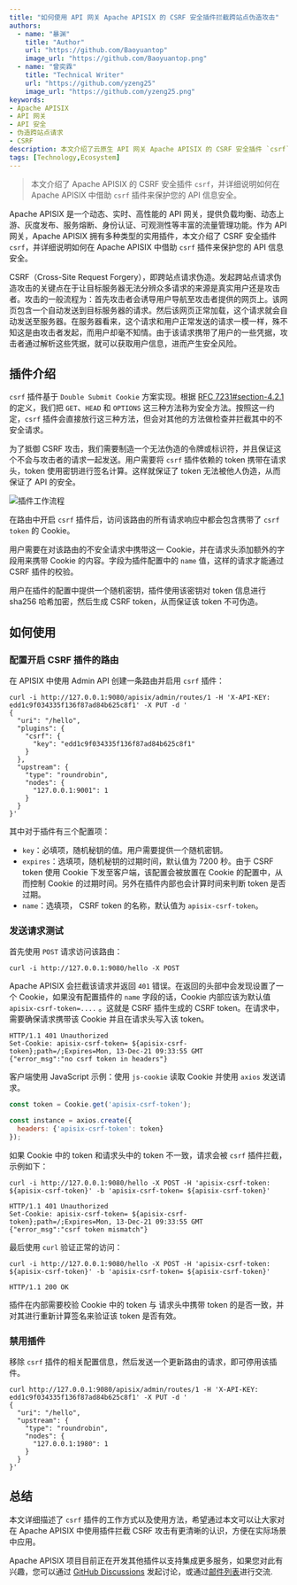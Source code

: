 ```yaml
---
title: "如何使用 API 网关 Apache APISIX 的 CSRF 安全插件拦截跨站点伪造攻击"
authors:
  - name: "暴渊"
    title: "Author"
    url: "https://github.com/Baoyuantop"
    image_url: "https://github.com/Baoyuantop.png"
  - name: "曾奕霖"
    title: "Technical Writer"
    url: "https://github.com/yzeng25"
    image_url: "https://github.com/yzeng25.png"
keywords: 
- Apache APISIX
- API 网关
- API 安全
- 伪造跨站点请求
- CSRF
description: 本文介绍了云原生 API 网关 Apache APISIX 的 CSRF 安全插件 `csrf`，并详细说明如何在 Apache APISIX 中借助 `csrf` 插件来保护您的 API 信息安全。
tags: [Technology,Ecosystem]
---
```


> 本文介绍了 Apache APISIX 的 CSRF 安全插件 `csrf`，并详细说明如何在 Apache APISIX 中借助 `csrf` 插件来保护您的 API 信息安全。

<!--truncate-->

Apache APISIX 是一个动态、实时、高性能的 API 网关，提供负载均衡、动态上游、灰度发布、服务熔断、身份认证、可观测性等丰富的流量管理功能。作为 API 网关，Apache APISIX 拥有多种类型的实用插件，本文介绍了 CSRF 安全插件 `csrf`，并详细说明如何在 Apache APISIX 中借助 `csrf` 插件来保护您的 API 信息安全。

CSRF（Cross-Site Request Forgery），即跨站点请求伪造。发起跨站点请求伪造攻击的关键点在于让目标服务器无法分辨众多请求的来源是真实用户还是攻击者。攻击的一般流程为：首先攻击者会诱导用户导航至攻击者提供的网页上。该网页包含一个自动发送到目标服务器的请求。然后该网页正常加载，这个请求就会自动发送至服务器。在服务器看来，这个请求和用户正常发送的请求一模一样，殊不知这是由攻击者发起，而用户却毫不知情。由于该请求携带了用户的一些凭据，攻击者通过解析这些凭据，就可以获取用户信息，进而产生安全风险。

## 插件介绍

`csrf` 插件基于 `Double Submit Cookie` 方案实现。根据 [RFC 7231#section-4.2.1](https://datatracker.ietf.org/doc/html/rfc7231.html#section-4.2.1) 的定义，我们把 `GET`、`HEAD` 和 `OPTIONS` 这三种方法称为安全方法。按照这一约定，`csrf` 插件会直接放行这三种方法，但会对其他的方法做检查并拦截其中的不安全请求。

为了抵御 CSRF 攻击，我们需要制造一个无法伪造的令牌或标识符，并且保证这个不会与攻击者的请求一起发送。用户需要将 `csrf` 插件依赖的 token 携带在请求头，token 使用密钥进行签名计算。这样就保证了 token 无法被他人伪造，从而保证了 API 的安全。

![插件工作流程](https://static.apiseven.com/202108/1645605178661-7c0bc3bc-9792-43fd-b3f6-b01c0f6b24db.png)

在路由中开启 `csrf` 插件后，访问该路由的所有请求响应中都会包含携带了 `csrf token` 的 Cookie。

用户需要在对该路由的不安全请求中携带这一 Cookie，并在请求头添加额外的字段用来携带 Cookie 的内容。字段为插件配置中的 `name` 值，这样的请求才能通过 CSRF 插件的校验。

用户在插件的配置中提供一个随机密钥，插件使用该密钥对 token 信息进行 sha256 哈希加密，然后生成  CSRF token，从而保证该 token 不可伪造。

## 如何使用

### 配置开启 CSRF 插件的路由

在 APISIX 中使用 Admin API 创建一条路由并启用 `csrf` 插件：

```shell
curl -i http://127.0.0.1:9080/apisix/admin/routes/1 -H 'X-API-KEY: edd1c9f034335f136f87ad84b625c8f1' -X PUT -d '
{
  "uri": "/hello",
  "plugins": {
    "csrf": {
      "key": "edd1c9f034335f136f87ad84b625c8f1"
    }
  },
  "upstream": {
    "type": "roundrobin",
    "nodes": {
      "127.0.0.1:9001": 1
    }
  }
}'
```

其中对于插件有三个配置项：

- `key`：必填项，随机秘钥的值。用户需要提供一个随机密钥。
- `expires`：选填项，随机秘钥的过期时间，默认值为 7200 秒。由于 CSRF token 使用 Cookie 下发至客户端，该配置会被放置在 Cookie 的配置中，从而控制 Cookie 的过期时间。另外在插件内部也会计算时间来判断 token 是否过期。
- `name`：选填项， CSRF token 的名称，默认值为 `apisix-csrf-token`。

### 发送请求测试

首先使用 `POST` 请求访问该路由：

```shell
curl -i http://127.0.0.1:9080/hello -X POST
```

Apache APISIX 会拦截该请求并返回 `401` 错误。在返回的头部中会发现设置了一个 Cookie，如果没有配置插件的 `name` 字段的话，Cookie 内部应该为默认值 `apisix-csrf-token=....` 。这就是 CSRF 插件生成的 CSRF token。在请求中，需要确保请求携带该 Cookie 并且在请求头写入该 token。

```shell
HTTP/1.1 401 Unauthorized
Set-Cookie: apisix-csrf-token= ${apisix-csrf-token};path=/;Expires=Mon, 13-Dec-21 09:33:55 GMT
{"error_msg":"no csrf token in headers"}
```

客户端使用 JavaScript 示例：使用 `js-cookie` 读取 Cookie 并使用 `axios` 发送请求。

```js
const token = Cookie.get('apisix-csrf-token');

const instance = axios.create({
  headers: {'apisix-csrf-token': token}
});
```

如果 Cookie 中的 token 和请求头中的 token 不一致，请求会被 `csrf` 插件拦截，示例如下：

```shell
curl -i http://127.0.0.1:9080/hello -X POST -H 'apisix-csrf-token: ${apisix-csrf-token}' -b 'apisix-csrf-token= ${apisix-csrf-token}'
```

```shell
HTTP/1.1 401 Unauthorized
Set-Cookie: apisix-csrf-token= ${apisix-csrf-token};path=/;Expires=Mon, 13-Dec-21 09:33:55 GMT
{"error_msg":"csrf token mismatch"}
```

最后使用 `curl` 验证正常的访问：

```shell
curl -i http://127.0.0.1:9080/hello -X POST -H 'apisix-csrf-token: ${apisix-csrf-token}' -b 'apisix-csrf-token= ${apisix-csrf-token}'
```

```shell
HTTP/1.1 200 OK
```

插件在内部需要校验 Cookie 中的 token 与 请求头中携带 token 的是否一致，并对其进行重新计算签名来验证该 token 是否有效。

### 禁用插件

移除 `csrf` 插件的相关配置信息，然后发送一个更新路由的请求，即可停用该插件。

```shell
curl http://127.0.0.1:9080/apisix/admin/routes/1 -H 'X-API-KEY: edd1c9f034335f136f87ad84b625c8f1' -X PUT -d '
{
  "uri": "/hello",
  "upstream": {
    "type": "roundrobin",
    "nodes": {
      "127.0.0.1:1980": 1
    }
  }
}'
```

## 总结

本文详细描述了 `csrf` 插件的工作方式以及使用方法，希望通过本文可以让大家对在 Apache APISIX 中使用插件拦截 CSRF 攻击有更清晰的认识，方便在实际场景中应用。

Apache APISIX 项目目前正在开发其他插件以支持集成更多服务，如果您对此有兴趣，您可以通过 [GitHub Discussions](https://github.com/apache/apisix/discussions) 发起讨论，或通过[邮件列表](https://apisix.apache.org/docs/general/subscribe-guide)进行交流.

